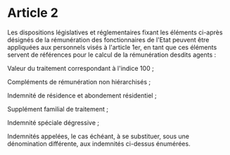 # Article 2

Les dispositions législatives et réglementaires fixant les éléments ci-après désignés de la rémunération des fonctionnaires de l'Etat peuvent être appliquées aux personnels visés à l'article 1er, en tant que ces éléments servent de références pour le calcul de la rémunération desdits agents :

Valeur du traitement correspondant à l'indice 100 ;

Compléments de rémunération non hiérarchisés ;

Indemnité de résidence et abondement résidentiel ;

Supplément familial de traitement ;

Indemnité spéciale dégressive ;

Indemnités appelées, le cas échéant, à se substituer, sous une dénomination différente, aux indemnités ci-dessus énumérées.
